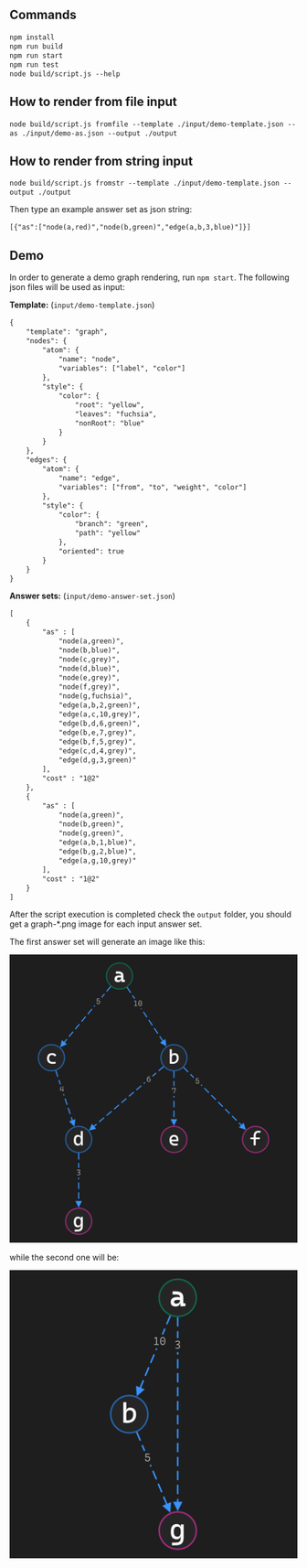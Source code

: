 ## Commands
    npm install
    npm run build
    npm run start
    npm run test
    node build/script.js --help

## How to render from file input

    node build/script.js fromfile --template ./input/demo-template.json --as ./input/demo-as.json --output ./output

## How to render from string input

    node build/script.js fromstr --template ./input/demo-template.json --output ./output

Then type an example answer set as json string:

    [{"as":["node(a,red)","node(b,green)","edge(a,b,3,blue)"]}]

## Demo

In order to generate a demo graph rendering, run `npm start`. The following json files will be used as input:

**Template:** (`input/demo-template.json`)

    {
        "template": "graph",
        "nodes": {
            "atom": {
                "name": "node",
                "variables": ["label", "color"]
            },
            "style": {
                "color": {
                    "root": "yellow",
                    "leaves": "fuchsia",
                    "nonRoot": "blue"
                }
            }
        },
        "edges": {
            "atom": {
                "name": "edge",
                "variables": ["from", "to", "weight", "color"]
            },
            "style": {
                "color": {
                    "branch": "green",
                    "path": "yellow"
                },
                "oriented": true
            }
        }
    }

**Answer sets:** (`input/demo-answer-set.json`)

    [
        {
            "as" : [
                "node(a,green)",
                "node(b,blue)",
                "node(c,grey)",
                "node(d,blue)",
                "node(e,grey)",
                "node(f,grey)",
                "node(g,fuchsia)",
                "edge(a,b,2,green)",
                "edge(a,c,10,grey)",
                "edge(b,d,6,green)",
                "edge(b,e,7,grey)",
                "edge(b,f,5,grey)",
                "edge(c,d,4,grey)",
                "edge(d,g,3,green)"
            ],
            "cost" : "1@2"
        },
        {
            "as" : [
                "node(a,green)",
                "node(b,green)",
                "node(g,green)",
                "edge(a,b,1,blue)",
                "edge(b,g,2,blue)",
                "edge(a,g,10,grey)"
            ],
            "cost" : "1@2"
        }
    ]

After the script execution is completed check the `output` folder, you should get a graph-*.png image for each input answer set.

The first answer set will generate an image like this:

![demo as 1](demo-graph-1.png "Demo graph from answer set 1")

while the second one will be:

![demo as 2](demo-graph-2.png "Demo graph from answer set 2")